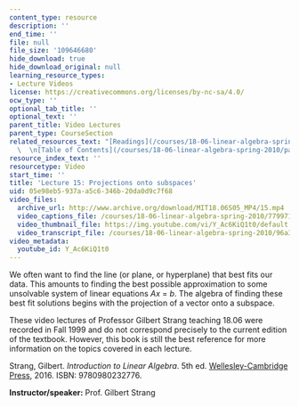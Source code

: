 ```yaml
---
content_type: resource
description: ''
end_time: ''
file: null
file_size: '109646680'
hide_download: true
hide_download_original: null
learning_resource_types:
- Lecture Videos
license: https://creativecommons.org/licenses/by-nc-sa/4.0/
ocw_type: ''
optional_tab_title: ''
optional_text: ''
parent_title: Video Lectures
parent_type: CourseSection
related_resources_text: "[Readings](/courses/18-06-linear-algebra-spring-2010/pages/readings)\
  \  \n[Table of Contents](/courses/18-06-linear-algebra-spring-2010/pages/readings#Table_of_Contents)"
resource_index_text: ''
resourcetype: Video
start_time: ''
title: 'Lecture 15: Projections onto subspaces'
uid: 05e98eb5-937a-a5c6-346b-20da0d9c7f68
video_files:
  archive_url: http://www.archive.org/download/MIT18.06S05_MP4/15.mp4
  video_captions_file: /courses/18-06-linear-algebra-spring-2010/77997176bfd25617ae5332c3791b2018_Y_Ac6KiQ1t0.vtt
  video_thumbnail_file: https://img.youtube.com/vi/Y_Ac6KiQ1t0/default.jpg
  video_transcript_file: /courses/18-06-linear-algebra-spring-2010/96a31504ec5d489d84113320b593eb0d_Y_Ac6KiQ1t0.pdf
video_metadata:
  youtube_id: Y_Ac6KiQ1t0
---
```


We often want to find the line (or plane, or hyperplane) that best fits our data. This amounts to finding the best possible approximation to some unsolvable system of linear equations _Ax_ = _b_. The algebra of finding these best fit solutions begins with the projection of a vector onto a subspace.

These video lectures of Professor Gilbert Strang teaching 18.06 were recorded in Fall 1999 and do not correspond precisely to the current edition of the textbook. However, this book is still the best reference for more information on the topics covered in each lecture.

Strang, Gilbert. _Introduction to Linear Algebra_. 5th ed. [Wellesley-Cambridge Press](http://www.wellesleycambridge.com/), 2016. ISBN: 9780980232776.

**Instructor/speaker:** Prof. Gilbert Strang

